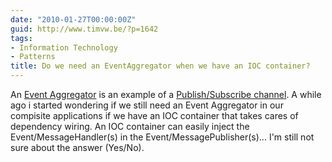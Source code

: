 ```yaml
---
date: "2010-01-27T00:00:00Z"
guid: http://www.timvw.be/?p=1642
tags:
- Information Technology
- Patterns
title: Do we need an EventAggregator when we have an IOC container?
---
```

An [Event Aggregator](http://msdn.microsoft.com/en-us/library/cc707867.aspx) is an example of a [Publish/Subscribe channel](http://www.eaipatterns.com/PublishSubscribeChannel.html). A while ago i started wondering if we still need an Event Aggregator in our compisite applications if we have an IOC container that takes cares of dependency wiring. An IOC container can easily inject the Event/MessageHandler(s) in the Event/MessagePublisher(s)... I'm still not sure about the answer (Yes/No).
